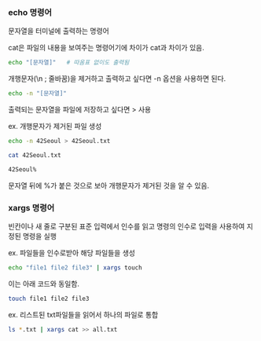 ### echo 명령어
문자열을 터미널에 출력하는 명령어

cat은 파일의 내용을 보여주는 명령어기에 차이가 cat과 차이가 있음.
```sh
echo "[문자열]"   # 따옴표 없이도 출력됨
```
개행문자(\n ; 줄바꿈)을 제거하고 출력하고 싶다면 -n 옵션을 사용하면 된다.
```sh
echo -n "[문자열]"
```
출력되는 문자열을 파일에 저장하고 싶다면 > 사용

ex. 개행문자가 제거된 파일 생성
```sh
echo -n 42Seoul > 42Seoul.txt
```

```sh
cat 42Seoul.txt
```

```sh
42Seoul%
```
문자열 뒤에 %가 붙은 것으로 보아 개행문자가 제거된 것을 알 수 있음.

### xargs 명령어
빈칸이나 새 줄로 구분된 표준 입력에서 인수를 읽고 명령의 인수로 입력을 사용하여 지정된 명령을 실행

ex. 파일들을 인수로받아 해당 파일들을 생성
```sh
echo "file1 file2 file3" | xargs touch
```
이는 아래 코드와 동일함.
```sh
touch file1 file2 file3
```

ex. 리스트된 txt파일들을 읽어서 하나의 파일로 통합
```sh
ls *.txt | xargs cat >> all.txt
```
